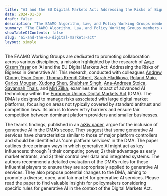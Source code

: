 ```yaml
---
title: "AI and the EU Digital Markets Act: Addressing the Risks of Bigness in Generative AI"
date: 2024-01-30
draft: false
description: "The EAAMO Algorithm, Law, and Policy Working Groups members examine the impact of advanced AI technology within the European Union’s Digital Markets Act. The team argue for the inclusion of generative AI in the DMA’s scope. They suggest that some generative AI services have characteristics similar to those of major platform controllers and should be identified as 'core platform services' in the DMA."
summary: "The EAAMO Algorithm, Law, and Policy Working Groups members examine the impact of advanced AI technology within the European Union’s Digital Markets Act. The team argue for the inclusion of generative AI in the DMA’s scope. They suggest that some generative AI services have characteristics similar to those of major platform controllers and should be identified as 'core platform services' in the DMA."
showTableOfContents: false
slug: "ai-and-the-eu-digital-markets-act"
layout: simple
---
```

The EAAMO Working Groups are dedicated to promoting collaboration across various disciplines, a mission highlighted by the research of [Ayşe Gizem Yaşar](https://www.lse.ac.uk/law/people/academic-staff/ayse-gizem-yasar) on 'AI and the EU Digital Markets Act: Addressing the Risks of Bigness in Generative AI.' This research, conducted with colleagues [Andrew Chong](https://www.ischool.berkeley.edu/people/andrew-chong), [Evan Dong](https://www.linkedin.com/in/zevandong/), [Thomas Krendl Gilbert](https://www.thomaskrendlgilbert.com), [Sarah Hladikova](https://www.linkedin.com/in/shladikova/), [Roland Maio](https://rolandmaio.github.io/research/), [Carlos Mougan](https://cmougan.eu), [Xudong Shen](https://xudongolivershen.github.io), [Shubham Singh](https://shubhams.github.io), [Ana-Andreea Stoica](https://is.mpg.de/person/astoica), [Savannah Thais](https://datascience.columbia.edu/people/savannah-thais/), and [Miri Zilka](https://www.turing.ac.uk/people/research-associates/miri-zilka), examines the impact of advanced AI technology within the [European Union’s Digital Markets Act](https://digital-markets-act.ec.europa.eu/index_en) (DMA). The DMA is designed to manage risks associated with large digital market platforms, focusing on areas not typically covered by standard antitrust and competition laws. Its aim is to lower entry barriers and ensure fair competition between dominant platform providers and smaller businesses.

The team’s findings, published in an [arXiv paper](https://arxiv.org/pdf/2308.02033), argue for the inclusion of generative AI in the DMA’s scope. They suggest that some generative AI services have characteristics similar to those of major platform controllers and should be identified as 'core platform services' in the DMA. The paper outlines three primary ways in which generative AI might act as key influencers: through 1) their computing power, 2) their advantage as early market entrants, and 3) their control over data and integrated systems. The authors recommend a detailed evaluation of the DMA’s rules for these influential players to ensure they are appropriately applied to generative AI services. They also propose potential changes to the DMA, aiming to promote a diverse, open, and fair market for generative AI services. Please read the paper to find valuable insights for policymakers considering specific rules for generative AI in the context of the Digital Markets Act.
